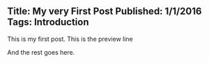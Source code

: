 Title: My very First Post
Published: 1/1/2016
Tags: Introduction
---
This is my first post. This is the preview line

And the rest goes here.